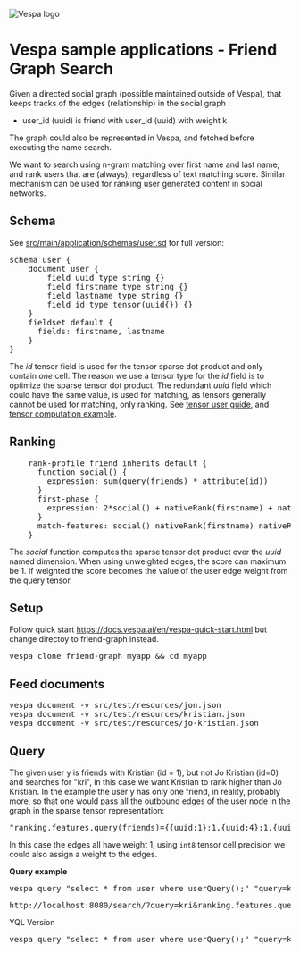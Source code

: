 <!-- Copyright Yahoo. Licensed under the terms of the Apache 2.0 license. See LICENSE in the project root. -->

![Vespa logo](https://vespa.ai/assets/vespa-logo-color.png)

# Vespa sample applications - Friend Graph Search 

Given a directed social graph (possible maintained outside of Vespa), that keeps tracks of the 
edges (relationship) in the social graph :

* user_id (uuid) is friend with user_id (uuid) with weight k

The graph could also be represented in Vespa, and fetched before executing the name search.

We want to search using n-gram matching over first name and last name, and rank users 
that are (always), regardless of text matching score. Similar mechanism can be used
for ranking user generated content in social networks.  

## Schema 
See [src/main/application/schemas/user.sd](src/main/application/schemas/user.sd) for full
version:
<pre>
schema user {
    document user {
        field uuid type string {}
        field firstname type string {}
        field lastname type string {}
        field id type tensor<int8>(uuid{}) {}
    }
    fieldset default {
      fields: firstname, lastname
    }
}
</pre>
The *id* tensor field is used for the tensor sparse dot product and only contain *one* cell. The reason
we use a tensor type for the *id* field is to optimize the sparse tensor dot product. The redundant
*uuid* field which could have the same value, is used for matching, as tensors generally cannot be used for matching,
only ranking. See [tensor user guide](https://docs.vespa.ai/en/tensor-user-guide.html), and 
[tensor computation example](https://docs.vespa.ai/en/tensor-examples.html).

## Ranking 
<pre>
    rank-profile friend inherits default {
      function social() {
        expression: sum(query(friends) * attribute(id)) 
      } 
      first-phase {
        expression: 2*social() + nativeRank(firstname) + nativeRank(lastname)
      }
      match-features: social() nativeRank(firstname) nativeRank(lastname)
    }
</pre>
The *social* function computes the sparse tensor dot product over the *uuid* named dimension. When using unweighted edges, the score
can maximum be 1. If weighted the score becomes the value of the user edge weight from the query tensor. 

## Setup
Follow quick start https://docs.vespa.ai/en/vespa-quick-start.html 
but change directoy to friend-graph instead.

<pre>
vespa clone friend-graph myapp && cd myapp
</pre>
## Feed documents

<pre>
vespa document -v src/test/resources/jon.json 
vespa document -v src/test/resources/kristian.json 
vespa document -v src/test/resources/jo-kristian.json 
</pre>

## Query 
The given user y is friends with Kristian (id = 1), but not Jo Kristian (id=0) and searches for "kri", in this case
we want Kristian to rank higher than Jo Kristian. In the example the user y has only one friend, in reality, probably more, so that
one would pass all the outbound edges of the user node in the graph in the sparse tensor representation:
<pre>
"ranking.features.query(friends)={{uuid:1}:1,{uuid:4}:1,{uuid:5}:1}"
</pre>
In this case the edges all have weight 1, using `int8` tensor cell precision we could also assign a weight to the edges.

**Query example**

<pre>
vespa query "select * from user where userQuery();" "query=kri" "ranking=friend" "ranking.features.query(friends)={{uuid:1}:1,{uuid:4}:1,{uuid:5}:1}"
</pre> 

<pre>
http://localhost:8080/search/?query=kri&ranking.features.query(friends)=%7B%7Buuid%3A1%7D%3A1%2C%7Buuid%3A2%7D%3A1%7D&ranking=friend&
</pre>

YQL Version 
<pre>
vespa query "select * from user where userQuery();" "query=kri" "ranking=friend" "ranking.features.query(friends)={{uuid:1}:1}"
</pre>
